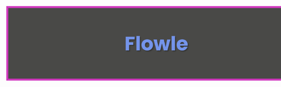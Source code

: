 <div align="center">
  <a href="https://lucasloepke.github.io/flowle/">
    <img src="banner.png" style="max-width: 800px;">
  </a>
</div>
